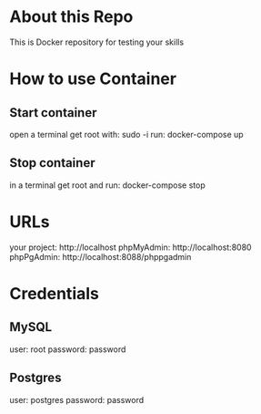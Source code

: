# About this Repo

This is Docker repository for testing your skills

# How to use Container

## Start container
open a terminal
get root with: sudo -i
run: docker-compose up

## Stop container
in a terminal get root and run: docker-compose stop


# URLs
your project: http://localhost
phpMyAdmin: http://localhost:8080
phpPgAdmin: http://localhost:8088/phppgadmin

# Credentials
## MySQL
user: root
password: password

## Postgres
user: postgres
password: password

